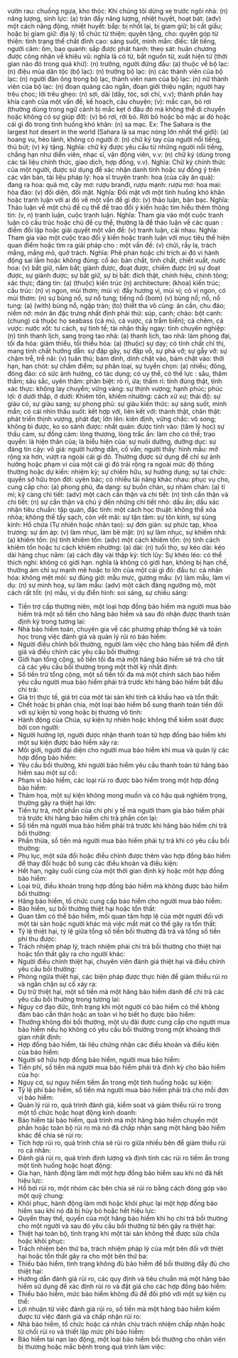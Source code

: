 vườn rau: 
chuồng ngựa, kho thóc: 
Khi chúng tôi dừng xe trước ngôi nhà: 
(n) năng lượng, sinh lực: 
(a) tràn đầy năng lượng, nhiệt huyết, hoạt bát: 
(adv) một cách năng động, nhiệt huyết: 
bắp: 
bị nhốt lại, bị giam giữ; bị cất giấu; hoặc bị giam giữ: 
địa lý: 
tổ chức từ thiện: 
quyên tặng, cho: 
quyên góp từ thiện: 
tình trạng thể chất đỉnh cao: 
sáng suốt, minh mẫn: 
điếc: 
tắt tiếng, người câm: 
ôm, bao quanh: 
sắp được phát hành: 
theo sát: 
huân chương được công nhận về khiêu vũ: 
nghĩa là có từ, bắt nguồn từ, xuất hiện từ (thời gian nào đó trong quá khứ): 
(n) trưởng, người đứng đầu: 
(a) thuộc về bộ lạc: 
(n) điệu múa dân tộc (bộ lạc): 
(n) trưởng bộ lạc: 
(n) các thành viên của bộ lạc: 
(n) người đàn ông trong bộ lạc, thành viên nam của bộ lạc: 
(n) nữ thành viên của bộ lạc: 
(n) đoạn quảng cáo ngắn, đoạn giới thiệu ngắn; người hay trêu chọc; lời trêu ghẹo: 
(n) sợi, dải (dây, tóc, sợi chỉ, v.v); thành phần hay khía cạnh của một vấn đề, kế hoạch, câu chuyện; (v): mắc cạn, bỏ rơi (thường dùng trong ngữ cảnh bị mắc kẹt ở đâu đó mà không thể di chuyển hoặc không có sự giúp đỡ): 
(v) bỏ rơi, rời bỏ. Rời bỏ hoặc bỏ mặc ai đó hoặc cái gì đó trong tình huống khó khăn: 
(n) sa mạc. Ex: The Sahara is the largest hot desert in the world (Sahara là sa mạc nóng lớn nhất thế giới): 
(a) hoang vu, hẻo lánh, không có người ở: 
(n) chữ ký tay của người nổi tiếng, thủ bút; (v) ký tặng. Nghĩa: chữ ký được yêu cầu từ những người nổi tiếng, chẳng hạn như diễn viên, nhạc sĩ, vận động viên, v.v: 
(n) chữ ký (dùng trong các tài liệu chính thức, giao dịch, hợp đồng, v.v). Nghĩa: Chữ ký chính thức của một người, được sử dụng để xác nhận danh tính hoặc sự đồng ý trên các văn bản, tài liệu pháp lý: 
họa sĩ truyện tranh: 
hoa (của cây ăn quả): 
đang ra hoa: 
quả mơ, cây mơ: 
rượu branđi, rượu mạnh: 
rượu mơ: 
hoa mai: 
hòa đào: 
(v) đối diện, đối mặt. Nghĩa: Đối mặt với một tình huống khó khăn hoặc tranh luận với ai đó về một vấn đề gì đó: 
(v) thảo luận, bàn bạc. Nghĩa: Thảo luận về một chủ đề cụ thể để trao đổi ý kiến hoặc tìm hiểu thêm thông tin: 
(v, n) tranh luận, cuộc tranh luận. Nghĩa: Tham gia vào một cuộc tranh luận có cấu trúc hoặc chủ đề cụ thể, thường là để thảo luận về các quan : điểm đối lập hoặc giải quyết một vấn đề: 
(v) tranh luận, cãi nhau. Nghĩa: Tham gia vào một cuộc trao đổi ý kiến hoặc tranh luận với mục tiêu thể hiện quan điểm hoặc tìm ra giải pháp cho : một vấn đề: 
(v) chửi, rầy la, trách mắng, mắng mỏ, quở trách. Nghĩa: Phê phán hoặc chỉ trích ai đó vì hành động sai lầm hoặc không đúng: 
cổ áo: 
bản chất, tinh chất, chiết xuất, nước hoa: 
(v) bắt giữ, nắm bắt; giành được, đoạt được, chiếm được (n) sự đoạt được, sự giành được; sự bắt giữ, sự bị bắt: 
đích thật, chính hiệu, chính tông; xác thực; đáng tin: 
(a) (thuộc) kiến trúc (n) architecture: (khoa) kiến trúc; cấu trúc: 
(n) vị ngon, mùi thơm; mùi vị: 
đầy hương vị, mùi vị; có vị ngon, có mùi thơm: 
(n) sự bùng nổ, sự nổ tung; tiếng nổ (bom) (v) bùng nổ; nổ, nổ tung: 
(a) (with) bùng nổ, ngập tràn; (to) thiết tha vô cùng: 
ân cần, chu đáo; niềm nở: 
món ăn đặc trưng nhất định phải thử: 
súp, canh; cháo: 
bột canh: 
(chung) cá thuộc họ seabass (cá mú, cá vược, cá trắm biển); cá chẽm, cá vược: 
nước xốt: 
tư cách, sự tinh tế; tài nhận thấy ngay: 
tính chuyên nghiệp: 
(n) tính thanh lịch, sang trọng tao nhã: 
(a) thanh lịch, tao nhã: 
làm phóng đại, tối đa hóa: 
giảm thiểu, tối thiểu hóa: 
(a) (thuộc) sự dạy; có tính chất chỉ thị, mang tính chất hướng dẫn: 
sự đập gãy, sự đập vỗ, sự phá vỡ; sự gẫy vỡ: 
sự chậm trễ, trễ nãi: 
(v) tuân thủ; bám dính, dính chặt vào, bám chặt vào: 
thời hạn, hạn chót: 
sự chấm điểm; sự phân loại, sự tuyển chọn: 
(a) nhiều; đông, đông đảo: 
có sức ảnh hưởng, có tác dụng; có uy thế, có thế lực : 
sâu, thăm thẳm; sâu sắc, uyên thâm: 
phân biệt: 
rò rỉ, ứa; thấm rỉ: 
tính đúng thật, tính xác thực: 
không lay chuyển; vững vàng: 
sự thịnh vượng; hạnh phúc; phúc lợi: 
ở dưới thấp, ở dưới: 
Khiêm tốn, khiêm nhường: 
cách xử xự; thái độ: 
sự giàu có, sự giàu sang; sự phong phú: 
sự giàu kiến thức: 
sự sáng suốt, minh mẩn; có cái nhìn thấu suốt: 
kết hợp với, liên kết với: 
thành thật, chân thật: 
phát triển thịnh vượng, phát đạt; lớn lên: 
kiên định, vững chắc: 
vô song; không bì được, ko so sánh được: 
nhất quán: 
được tính vào: 
(tâm lý học) sự thấu cảm, sự đồng cảm: 
lòng thương, lòng trắc ẩn: 
làm cho có thể; trao quyền: 
là hiện thân của; là biểu hiện của: 
sự nuôi dưỡng, dưỡng dục: 
sự đáng tin cậy: 
vô giá: 
người hướng dẫn, cố vấn; người thầy: 
hình mẫu: 
mở rộng xa hơn, vượt ra ngoài cái gì đó. Thường được sử dụng để chỉ sự ảnh hưởng hoặc phạm vi của một cái gì đó trải rộng ra ngoài mức độ thông thường hoặc dự kiến: 
nhiệm kỳ; sự chiếm hữu, sự hưởng dụng; sự tại chức: 
quyền sở hữu trọn đời: 
uyên bác; có nhiều tài năng khác nhau: 
phục vụ cho, cung cấp cho: 
(a) phong phú, đa dạng: 
sự buồn chán, sự nhàm chán: 
(a) tỉ mỉ; kỹ càng chi tiết: 
(adv) một cách cẩn thận và chi tiết: 
(n) tính cẩn thận và chi tiết: 
(n) sự cẩn thận và chú ý đến những chi tiết nhỏ: 
dấu ấn; dấu xác nhận tiêu chuẩn: 
tập quán, đặc tính: 
một cách học thuật: 
không thể xóa nhòa; không thể tẩy sạch, còn vết mãi: 
sự tận tâm: 
sự tôn kính, sự sùng kính: 
Hồ chứa (Tự nhiên hoặc  nhân tạo): 
sự đơn giản: 
sự phức tạp, khoa trương: 
sự ấm áp: 
(v) làm nhục, làm bẽ mặt: 
(n) sự làm nhục, sự khiếm nhã: 
(a) khiêm tốn: 
(n) tính khiêm tốn: 
(adv) một cách khiêm tốn: 
(n) tính cách khiêm tốn hoặc tư cách khiêm nhường: 
(a) dài: 
(n) tuổi thọ, sự kéo dài: 
kéo dài hàng chục năm: 
(a) cách đây vài thập kỷ: 
tích lũy: 
Sự khéo léo: 
có thể thích nghi: 
không có giới hạn. nghĩa là không có giới hạn, không bị hạn chế, thường ám chỉ sự mạnh mẽ hoặc to lớn của một cái gì đó: 
đầu tư: 
cá nhân hóa: 
không mệt mỏi: 
sự đúng giờ: 
mẫu mực, gương mẩu: 
(v) làm mẫu, làm ví dụ: 
(n) sự minh hoạ, sự làm mẫu: 
(adv) một cách đáng ngưỡng mộ, một cách rất tốt: 
(n) mẫu, ví dụ điển hình: 
soi sáng, sự chiếu sáng: 
* Tiền trợ cấp thường niên, một loại hợp đồng bảo hiểm mà người mua bảo hiểm trả một số tiền cho hãng bảo hiểm và sau đó nhận được thanh toán định kỳ trong tương lai: 
* Nhà bảo hiểm toán, chuyên gia về các phương pháp thống kê và toán học trong việc đánh giá và quản lý rủi ro bảo hiểm: 
* Người điều chỉnh bồi thường, người làm việc cho hãng bảo hiểm để định giá và điều chỉnh các yêu cầu bồi thường: 
* Giới hạn tổng cộng, số tiền tối đa mà một hãng bảo hiểm sẽ trả cho tất cả các yêu cầu bồi thường trong một thời kỳ nhất định: 
* Số tiền trừ tổng cộng, một số tiền tối đa mà một chính sách bảo hiểm yêu cầu người mua bảo hiểm phải trả trước khi hãng bảo hiểm bắt đầu chi trả: 
* Giá trị thực tế, giá trị của một tài sản khi tính cả khấu hao và tổn thất: 
* Chết hoặc bị phân chia, một loại bảo hiểm bổ sung thanh toán tiền đối với sự kiện tử vong hoặc bị thương vô tình: 
* Hành động của Chúa, sự kiện tự nhiên hoặc không thể kiểm soát được bởi con người: 
* Người hưởng lợi, người được nhận thanh toán từ hợp đồng bảo hiểm khi một sự kiện được bảo hiểm xảy ra: 
* Môi giới, người đại diện cho người mua bảo hiểm khi mua và quản lý các hợp đồng bảo hiểm: 
* Yêu cầu bồi thường, khi người bảo hiểm yêu cầu thanh toán từ hãng bảo hiểm sau một sự cố: 
* Phạm vi bảo hiểm, các loại rủi ro được bảo hiểm trong một hợp đồng bảo hiểm: 
* Thảm họa, một sự kiện không mong muốn và có hậu quả nghiêm trọng, thường gây ra thiệt hại lớn: 
* Tiền tự trả, một phần của chi phí y tế mà người tham gia bảo hiểm phải trả trước khi hãng bảo hiểm chi trả phần còn lại: 
* Số tiền mà người mua bảo hiểm phải trả trước khi hãng bảo hiểm chi trả bồi thường: 
* Phần thừa, số tiền mà người mua bảo hiểm phải tự trả khi có yêu cầu bồi thường: 
* Phụ lục, một sửa đổi hoặc điều chỉnh được thêm vào hợp đồng bảo hiểm để thay đổi hoặc bổ sung các điều khoản và điều kiện: 
* Hết hạn, ngày cuối cùng của một thời gian định kỳ hoặc một hợp đồng bảo hiểm: 
* Loại trừ, điều khoản trong hợp đồng bảo hiểm mà không được bảo hiểm bồi thường: 
* Hãng bảo hiểm, tổ chức cung cấp bảo hiểm cho người mua bảo hiểm: 
* Bảo hiểm, sự bồi thường thiệt hại hoặc tổn thất: 
* Quan tâm có thể bảo hiểm, mối quan tâm hợp lệ của một người đối với một tài sản hoặc người khác mà việc mất mát có thể gây ra tổn thất: 
* Tỷ lệ thiệt hại, tỷ lệ giữa tổng số tiền bồi thường đã trả và tổng số tiền phí thu được: 
* Trách nhiệm pháp lý, trách nhiệm phải chi trả bồi thường cho thiệt hại hoặc tổn thất gây ra cho người khác: 
* Người điều chỉnh thiệt hại, chuyên viên đánh giá thiệt hại và điều chỉnh yêu cầu bồi thường: 
* Phòng ngừa thiệt hại, các biện pháp được thực hiện để giảm thiểu rủi ro và ngăn chặn sự cố xảy ra: 
* Dự trữ thiệt hại, một số tiền mà một hãng bảo hiểm dành để chi trả các yêu cầu bồi thường trong tương lai: 
* Nguy cơ đạo đức, tình trạng khi một người có bảo hiểm có thể không đảm bảo cẩn thận hoặc an toàn vì họ biết họ được bảo hiểm: 
* Thưởng không đòi bồi thường, một ưu đãi được cung cấp cho người mua bảo hiểm nếu họ không có yêu cầu bồi thường trong một khoảng thời gian nhất định: 
* Hợp đồng bảo hiểm, tài liệu chứng nhận các điều khoản và điều kiện của bảo hiểm: 
* Người sở hữu hợp đồng bảo hiểm, người mua bảo hiểm: 
* Tiền phí, số tiền mà người mua bảo hiểm phải trả định kỳ cho bảo hiểm của họ: 
* Nguy cơ, sự nguy hiểm tiềm ẩn trong một tình huống hoặc sự kiện: 
* Tỷ lệ phí bảo hiểm, số tiền mà người mua bảo hiểm phải trả cho mỗi đơn vị bảo hiểm: 
* Quản lý rủi ro, quá trình đánh giá, kiểm soát và giảm thiểu rủi ro trong một tổ chức hoặc hoạt động kinh doanh: 
* Bảo hiểm tái bảo hiểm, quá trình mà một hãng bảo hiểm chuyển một phần hoặc toàn bộ rủi ro mà nó đã chấp nhận sang một hãng bảo hiểm khác để chia sẻ rủi ro: 
* Tích hợp rủi ro, quá trình chia sẻ rủi ro giữa nhiều bên để giảm thiểu rủi ro cá nhân: 
* Đánh giá rủi ro, quá trình định lượng và định tính các rủi ro tiềm ẩn trong một tình huống hoặc hoạt động: 
* Gia hạn, hành động làm mới một hợp đồng bảo hiểm sau khi nó đã hết hiệu lực: 
* Hồ bơi rủi ro, một nhóm các bên chia sẻ rủi ro bằng cách đóng góp vào một quỹ chung: 
* Khôi phục, hành động làm mới hoặc khôi phục lại một hợp đồng bảo hiểm sau khi nó đã bị hủy bỏ hoặc hết hiệu lực: 
* Quyền thay thế, quyền của một hãng bảo hiểm khi họ chi trả bồi thường cho một người và sau đó yêu cầu bồi thường từ bên gây ra thiệt hại: 
* Thiệt hại toàn bộ, tình trạng khi một tài sản không thể được sửa chữa hoặc khôi phục: 
* Trách nhiệm bên thứ ba, trách nhiệm pháp lý của một bên đối với thiệt hại hoặc tổn thất gây ra cho một bên thứ ba: 
* Thiếu bảo hiểm, tình trạng không đủ bảo hiểm để bồi thường đầy đủ cho thiệt hại: 
* Hướng dẫn đánh giá rủi ro, các quy định và tiêu chuẩn mà một hãng bảo hiểm sử dụng để xác định rủi ro và đặt giá cho các hợp đồng bảo hiểm: 
* Thiếu bảo hiểm, mức bảo hiểm không đủ để đối phó với một sự kiện cụ thể: 
* Lợi nhuận từ việc đánh giá rủi ro, số tiền mà một hãng bảo hiểm kiếm được từ việc đánh giá và chấp nhận rủi ro: 
* Nhà bảo hiểm, tổ chức hoặc cá nhân chịu trách nhiệm chấp nhận hoặc từ chối rủi ro và thiết lập mức phí bảo hiểm: 
* Bảo hiểm tai nạn lao động, một loại bảo hiểm bồi thường cho nhân viên bị thương hoặc mắc bệnh trong quá trình làm việc: 